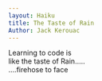 ```yaml
---
layout: Haiku
title: The Taste of Rain
Author: Jack Kerouac
---
```


Learning to code is <br>
like the taste of Rain.....<br>
....firehose to face <br>